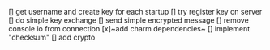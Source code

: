 [] get username and create key for each startup
[] try register key on server
[] do simple key exchange
[] send simple encrypted message
[] remove console io from connection
[x]~add charm dependencies~
[] implement "checksum"
[] add crypto
